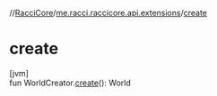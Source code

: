 //[RacciCore](../../index.md)/[me.racci.raccicore.api.extensions](index.md)/[create](create.md)

# create

[jvm]\
fun WorldCreator.[create](create.md)(): World
